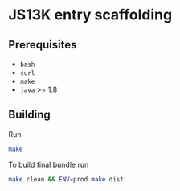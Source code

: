 # JS13K entry scaffolding

## Prerequisites
- `bash`
- `curl`
- `make`
- `java` >= 1.8

## Building
Run
```sh
make
```

To build final bundle run
```sh
make clean && ENV=prod make dist
```

